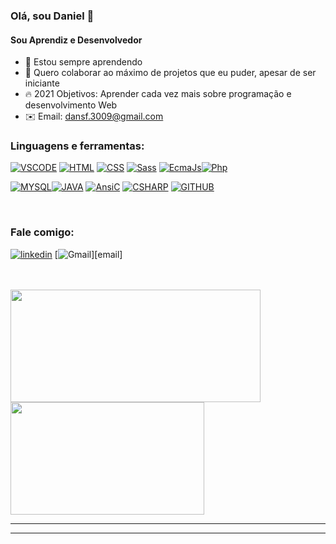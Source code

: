 ### Olá, sou Daniel 👋

#### Sou Aprendiz e Desenvolvedor

- 🌱 Estou sempre aprendendo
- 🖖 Quero colaborar ao máximo de projetos que eu puder, apesar de ser iniciante 
- 🔥 2021 Objetivos: Aprender cada vez mais sobre programação e desenvolvimento Web
- ✉️ Email: dansf.3009@gmail.com

### Linguagens e ferramentas:

[![VSCODE](https://img.shields.io/badge/VsCode-0078D4?style=for-the-badge&labelColor=black&logo=visual%20studio%20code&logoColor=0078D4)][link] [![HTML](https://img.shields.io/badge/-HTML-fd822b?style=for-the-badge&labelColor=black&logo=html5&logoColor=fd822b)][link] [![CSS](https://img.shields.io/badge/-CSS-0DA6D8?style=for-the-badge&labelColor=black&logo=css3&logoColor=0DA6D8)][link] [![Sass](https://img.shields.io/badge/Sass-CC6699?style=for-the-badge&labelColor=black&logo=sass&logoColor=CC6699)][link] [![EcmaJs](https://img.shields.io/badge/JavaScript-F7DF1E?style=for-the-badge&labelColor=black&logo=javascript&logoColor=F7DF1E)][link][![Php](https://img.shields.io/badge/PHP-777BB4?style=for-the-badge&labelColor=black&logo=php&logoSize=300px&logoColor=777BB4)][link]<br/>

[![MYSQL](https://img.shields.io/badge/MySQL-373e9a?style=for-the-badge&labelColor=black&logo=mysql&logoColor=373e9a)][link][![JAVA](https://img.shields.io/badge/Java-EE160B?style=for-the-badge&labelColor=black&logo=java&logoColor=EE160B)][link] [![AnsiC](https://img.shields.io/badge/Ansi%20C-00599C?style=for-the-badge&labelColor=black&logo=c&logoColor=00599C)][link] [![CSHARP](https://img.shields.io/badge/CSharp-239120?style=for-the-badge&labelColor=black&logo=c-sharp&logoColor=239120)][link] [![GITHUB](https://img.shields.io/badge/GitHub-100000?style=for-the-badge&labelColor=white&logo=github&logoColor=100000)][link]

<br/>

### Fale comigo:
[![linkedin](https://img.shields.io/badge/-LinkedIn-33BBFF?style=for-the-badge&labelColor=black&logo=LinkedIn&logoColor=33BBFF)][linkedin] [![Gmail](https://img.shields.io/badge/-Email-EA4335?style=for-the-badge&labelColor=black&logo=gmail&logoColor=EA4335")][email]

<br/>
<br/>

<div>
    <a href="https://github.com/dansf?tab=repositories ">
    	<img height="180em" width="400em" src="https://github-readme-stats.vercel.app/api?username=dansf&show_icons=true&theme=tokyonight">
        <img height="180em" width="310em" src="https://github-readme-stats.vercel.app/api/top-langs/?username=dansf&layout=compact&theme=tokyonight">
    </a>
</div>


---

<!--START_SECTION:activity-->

<!--END_SECTION:activity-->

---



[linkedin]: https://www.linkedin.com/in/daniel-silva-6a56b070/
[link]: https://github.com/dansf?tab=repositories
[ email ]: (mailto:dansf.3009@gmail.com)

